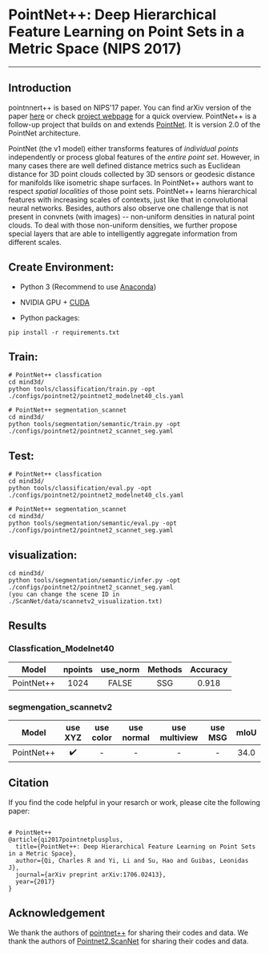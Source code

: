 # PointNet++: Deep Hierarchical Feature Learning on Point Sets in a Metric Space (NIPS 2017)

<hr />

## Introduction

pointnnert++ is based on NIPS'17 paper. You can find arXiv version of the paper <a href="https://arxiv.org/pdf/1706.02413.pdf">here</a> or check <a href="http://stanford.edu/~rqi/pointnet2">project webpage</a> for a quick overview. PointNet++ is a follow-up project that builds on and extends <a href="https://github.com/charlesq34/pointnet">PointNet</a>. It is version 2.0 of the PointNet architecture.

PointNet (the v1 model) either transforms features of *individual points* independently or process global features of the *entire point set*. However, in many cases there are well defined distance metrics such as Euclidean distance for 3D point clouds collected by 3D sensors or geodesic distance for manifolds like isometric shape surfaces. In PointNet++ authors want to respect *spatial localities* of those point sets. PointNet++ learns hierarchical features with increasing scales of contexts, just like that in convolutional neural networks. Besides, authors also observe one challenge that is not present in convnets (with images) -- non-uniform densities in natural point clouds. To deal with those non-uniform densities, we further propose special layers that are able to intelligently aggregate information from different scales.



## Create Environment:

- Python 3 (Recommend to use [Anaconda](https://www.anaconda.com/download/#linux))

- NVIDIA GPU + [CUDA](https://developer.nvidia.com/cuda-downloads)

- Python packages:

```shell
pip install -r requirements.txt
```


## Train:

```shell
# PointNet++ classfication
cd mind3d/
python tools/classification/train.py -opt ./configs/pointnet2/pointnet2_modelnet40_cls.yaml

# PointNet++ segmentation_scannet
cd mind3d/
python tools/segmentation/semantic/train.py -opt ./configs/pointnet2/pointnet2_scannet_seg.yaml

```

## Test:

```shell
# PointNet++ classfication
cd mind3d/
python tools/classification/eval.py -opt ./configs/pointnet2/pointnet2_modelnet40_cls.yaml

# PointNet++ segmentation_scannet
cd mind3d/
python tools/segmentation/semantic/eval.py -opt ./configs/pointnet2/pointnet2_scannet_seg.yaml
```

## visualization:

```shell
cd mind3d/
python tools/segmentation/semantic/infer.py -opt ./configs/pointnet2/pointnet2_scannet_seg.yaml
(you can change the scene ID in ./ScanNet/data/scannetv2_visualization.txt)
```


## Results

### Classfication_Modelnet40

|     Model     |   npoints  | use_norm | Methods  | Accuracy |
|  :--------:   | :--------: |:--------:|:--------:|:--------:|
|   PointNet++  |   1024     |  FALSE   |   SSG    |  0.918   |



### segmengation_scannetv2

|   Model       |       use XYZ     |   use color       |   use normal      | use multiview     |   use MSG         |   mIoU    |
|  :--------:   | :--------:        |:--------:         | :--------:        |:--------:         |:--------:         |:--------: |
|   PointNet++  |:heavy_check_mark: |  -                |  -                |  -                | -                 |   34.0    |




## Citation
If you find the code helpful in your resarch or work, please cite the following paper:

```shell

# PointNet++
@article{qi2017pointnetplusplus,
  title={PointNet++: Deep Hierarchical Feature Learning on Point Sets in a Metric Space},
  author={Qi, Charles R and Yi, Li and Su, Hao and Guibas, Leonidas J},
  journal={arXiv preprint arXiv:1706.02413},
  year={2017}
}

```


## Acknowledgement
We thank the authors of [pointnet++](https://github.com/charlesq34/pointnet2) for sharing their codes and data.
We thank the authors of [Pointnet2.ScanNet](https://github.com/daveredrum/Pointnet2.ScanNet) for sharing their codes and data.
